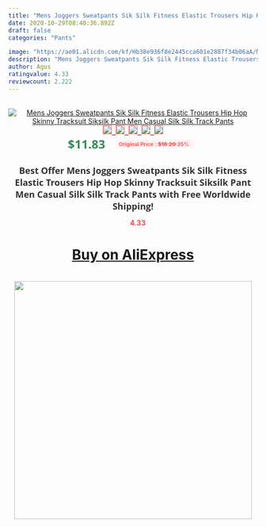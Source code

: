 ```yaml
---
title: "Mens Joggers Sweatpants Sik Silk Fitness Elastic Trousers Hip Hop Skinny Tracksuit Siksilk Pant Men Casual Silk Silk Track Pants"
date: 2020-10-29T08:40:36.892Z
draft: false
categories: "Pants"

image: "https://ae01.alicdn.com/kf/Hb38e936f8e2445cca601e2887f34b06aA/Mens-Joggers-Sweatpants-Sik-Silk-Fitness-Elastic-Trousers-Hip-Hop-Skinny-Tracksuit-Siksilk-Pant-Men-Casual.jpg"
description: "Mens Joggers Sweatpants Sik Silk Fitness Elastic Trousers Hip Hop Skinny Tracksuit Siksilk Pant Men Casual Silk Silk Track Pants"
author: Agus
ratingvalue: 4.33
reviewcount: 2.222
---
```

<br>
<div style="text-align: center;">
<a href="https://s.click.aliexpress.com/e/_9hMrAV" target="_blank" rel="nofollow noopener noreferrer"><img alt="Mens Joggers Sweatpants Sik Silk Fitness Elastic Trousers Hip Hop Skinny Tracksuit Siksilk Pant Men Casual Silk Silk Track Pants" class="magnifier-image" src="https://ae01.alicdn.com/kf/Hb38e936f8e2445cca601e2887f34b06aA/Mens-Joggers-Sweatpants-Sik-Silk-Fitness-Elastic-Trousers-Hip-Hop-Skinny-Tracksuit-Siksilk-Pant-Men-Casual.jpg_640x640.jpg">
<br>
<img style="border:1px solid salmon" src="https://ae01.alicdn.com/kf/Hb38e936f8e2445cca601e2887f34b06aA/Mens-Joggers-Sweatpants-Sik-Silk-Fitness-Elastic-Trousers-Hip-Hop-Skinny-Tracksuit-Siksilk-Pant-Men-Casual.jpg_120x120.jpg">&nbsp;&nbsp;<img style="border:1px solid salmon" src="https://ae01.alicdn.com/kf/H332c44d4996d49e9b7d7d65aa314b2850/Mens-Joggers-Sweatpants-Sik-Silk-Fitness-Elastic-Trousers-Hip-Hop-Skinny-Tracksuit-Siksilk-Pant-Men-Casual.jpg_120x120.jpg">&nbsp;&nbsp;<img style="border:1px solid salmon" src="https://ae01.alicdn.com/kf/Hcd40525ef24144338e6c985f42b05a13L/Mens-Joggers-Sweatpants-Sik-Silk-Fitness-Elastic-Trousers-Hip-Hop-Skinny-Tracksuit-Siksilk-Pant-Men-Casual.jpg_120x120.jpg">&nbsp;&nbsp;<img style="border:1px solid salmon" src="https://ae01.alicdn.com/kf/Ha170dc8d1253491aa253608a8918b5fay/Mens-Joggers-Sweatpants-Sik-Silk-Fitness-Elastic-Trousers-Hip-Hop-Skinny-Tracksuit-Siksilk-Pant-Men-Casual.jpg_120x120.jpg">&nbsp;&nbsp;<img style="border:1px solid salmon" src="https://ae01.alicdn.com/kf/H5fc70e3950c74684818460d0e4cc01223/Mens-Joggers-Sweatpants-Sik-Silk-Fitness-Elastic-Trousers-Hip-Hop-Skinny-Tracksuit-Siksilk-Pant-Men-Casual.jpg_120x120.jpg"></a></div><br0>
<div style="text-align: center;"><span style="background-color: white; border: 0px; box-sizing: border-box; color: seagreen; display: inline-block; font-family: &quot;open sans&quot; , &quot;arial&quot; , &quot;helvetica&quot; , sans-serif , &quot;heiti&quot;; font-size: 24px; font-stretch: inherit; font-weight: 700; line-height: inherit; margin: 0px 10px 0px 0px; padding: 0px; vertical-align: middle;">$11.83 </span>
<span style="background: rgb(255 , 241 , 241); border-radius: 3px; border: 0px; box-sizing: border-box; color: #ff4747; display: inline-block; font-family: inherit; font-size: 12px; font-stretch: inherit; font-style: inherit; font-variant: inherit; font-weight: 600; line-height: inherit; margin: 0px; padding: 2px 5px; transform: scale(0.9); vertical-align: middle;">Original Price : <b style="text-decoration: line-through;">$18.20 </b> 35%&nbsp;&nbsp;</span></div>
<h1 style="color: #333333; display: inline-block; font-family: &quot;open sans&quot; , &quot;arial&quot; , &quot;helvetica&quot; , sans-serif , &quot;heiti&quot;; font-size: 18px; font-stretch: inherit; font-weight: 700; text-align: center;">Best Offer Mens Joggers Sweatpants Sik Silk Fitness Elastic Trousers Hip Hop Skinny Tracksuit Siksilk Pant Men Casual Silk Silk Track Pants with Free Worldwide Shipping!</h1>
<div style="color: #ff4747; text-align: center;">
<img src="https://4.bp.blogspot.com/-M0ZcTcb-5uY/XleCXlxnR4I/AAAAAAAAAEc/OrjgMkXV1oMQFaCRZj5HQwOCBcu3w1FegCPcBGAYYCw/s1600/star.png" style="height: 15px;">&nbsp;<b>4.33</b></div>
<div class="button_cont" align="center"><a class="buynow_a" href="https://s.click.aliexpress.com/e/_9hMrAV" target="_blank" rel="nofollow noopener noreferrer"><H1>Buy on AliExpress</H1></a></div><br>
<div class="separator" style="clear: both; text-align: center;">
<img src="https://lh3.googleusercontent.com/-pTy5HemUv9M/XlePHvY0dAI/AAAAAAAAAE4/0nX5iRUoIWY8eMW9Dpxeirr157OZliDIgCLcBGAsYHQ/s1600/badge.gif" width="480">
</div>

